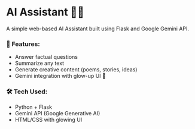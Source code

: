 # AI Assistant 💬🤖

A simple web-based AI Assistant built using Flask and Google Gemini API.

### 🔧 Features:
- Answer factual questions
- Summarize any text
- Generate creative content (poems, stories, ideas)
- Gemini integration with glow-up UI 💅

### 🛠️ Tech Used:
- Python + Flask
- Gemini API (Google Generative AI)
- HTML/CSS with glowing UI
